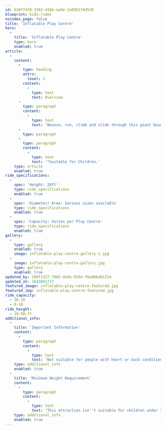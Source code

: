 ```yaml
---
id: 630ff4f0-3362-416b-aa9e-2a9361f4d539
blueprint: kids-rides
noindex_page: false
title: 'Inflatable Play Centre'
hero:
  -
    title: 'Inflatable Play Centre'
    type: hero
    enabled: true
article:
  -
    content:
      -
        type: heading
        attrs:
          level: 3
        content:
          -
            type: text
            text: Overview
      -
        type: paragraph
        content:
          -
            type: text
            text: 'Bounce, run, climb and slide through this giant bouncy play centre that has it all. This inflatable play centre is perfect for kids to keep themselves busy and make friends whilst tumbling through the exciting areas.  '
      -
        type: paragraph
      -
        type: paragraph
        content:
          -
            type: text
            text: '*Suitable for Children.'
    type: article
    enabled: true
ride_specifications:
  -
    spec: 'Height: 20ft'
    type: ride_specifications
    enabled: true
  -
    spec: 'Diameter/ Area: Various sizes available'
    type: ride_specifications
    enabled: true
  -
    spec: 'Capacity: Varies per Play Centre'
    type: ride_specifications
    enabled: true
gallery:
  -
    type: gallery
    enabled: true
    image: inflatable-play-centre-gallery-1.jpg
  -
    image: inflatable-play-centre-gallery.jpg
    type: gallery
    enabled: true
updated_by: 169f1327-7085-4e9a-9104-f6e806ab1254
updated_at: 1643891717
featured_image: inflatable-play-centre-featured.jpg
featured_img: inflatable-play-centre-featured.jpg
ride_capacity:
  - 10-20
  - 0-10
ride_height:
  - 10-50-ft
additional_info:
  -
    title: 'Important Information'
    content:
      -
        type: paragraph
        content:
          -
            type: text
            text: 'Not suitable for people with heart or back conditions or of a nervous disposition should avoid riding. Other medical conditions that may preclude riding include pregnancy, recent surgery, broken bones, or neck problems.'
    type: additional_info
    enabled: true
  -
    title: 'Minimum Height Requirement'
    content:
      -
        type: paragraph
        content:
          -
            type: text
            text: 'This attraction isn''t suitable for children under 3.'
    type: additional_info
    enabled: true
---
```

